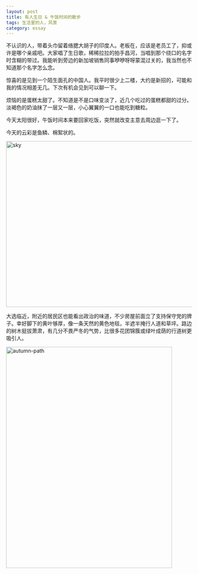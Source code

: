 ```yaml
---
layout: post
title: 有人生日 & 午饭时间的散步
tags: 生活里的人，风景
category: essay
---
```






不认识的人，带着头巾留着络腮大胡子的印度人。老板在，应该是老员工了，抑或许是哪个亲戚吧。大家唱了生日歌，稀稀拉拉的拍手昌河，当唱到那个绕口的名字时含糊的带过。我能听到旁边的新加坡销售同事咿咿呀呀蒙混过关的，我当然也不知道那个名字怎么念。



惊喜的是见到一个陌生面孔的中国人。我平时很少上二楼，大约是新招的，可能和我的情况相差无几。下次有机会见到可以聊一下。



烦恼的是蛋糕太甜了。不知道是不是口味变淡了，近几个吃过的蛋糕都甜的过分。淡褐色的奶油抹了一层又一层，小心翼翼的一口也能吃到糖粒。



今天太阳很好，午饭时间本来要回家吃饭，突然就改变主意去周边逛一下了。

今天的云彩是鱼鳞、棉絮状的。

<a href="https://www.flickr.com/photos/184889854@N06/48915568037/in/dateposted/" title="sky"><img src="https://live.staticflickr.com/65535/48915568037_0c47d63dc9_k.jpg" width="600" height="450" alt="sky"></a>



大选临近，附近的居民区也能看出政治的味道，不少房屋前面立了支持保守党的牌子。幸好脚下的黄叶够厚，像一条天然的黄色地毯，半遮半掩行人道和草坪。路边的树木挺拔萧肃，有几分不畏严冬的气势，比很多花团锦簇或绿叶成荫的行道树更吸引人。

<a href="https://www.flickr.com/photos/184889854@N06/48915607082/in/dateposted/" title="autumn-path"><img src="https://live.staticflickr.com/65535/48915607082_c2ca20d26e_k.jpg" width="450" height="600" alt="autumn-path"></a>